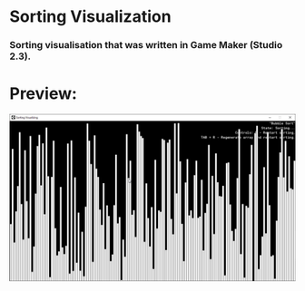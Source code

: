 # Sorting Visualization
### Sorting visualisation that was written in Game Maker (Studio 2.3).
# Preview:
![Preview](preview.gif)
